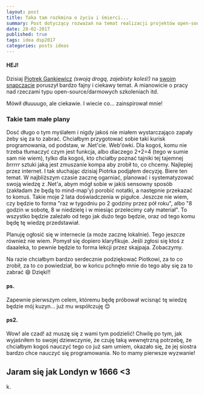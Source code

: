 ```yaml
---
layout: post
title: Taka tam rozkmina o życiu i śmierci...
summary: Post dotyczący rozważań na temat realizacji projektów open-source, nauczania oraz pracy "za darmo".
date: 28-02-2017
published: true
tags: idea dsp2017
categories: posts ideas
---
```

#### HEJ!

Dzisiaj [Piotrek Gankiewicz](https://twitter.com/spetzu) _(swoją drogą, zajebisty koleś!)_ na [swoim snapczacie](https://www.snapchat.com/add/spetzu) poruszył bardzo fajny i ciekawy temat. A mianowicie o pracy nad rzeczami typu open-source/darmowych szkoleniach itd. 

Mówił dłuuuugo, ale ciekawie. I wiecie co... zainspirował mnie! <!--more-->

### Takie tam małe plany

Dosć długo o tym myślałem i nigdy jakoś nie miałem wystarczająco zapały żeby się za to zabrać. Chciałbym przygotować sobie taki kurisk programowania, od podstaw, w .Net'cie. Web'ówki. Dla kogoś, komu nie trzeba tłumaczyć czym jest funkcja, albo dlaczego 2+2=4 (tego w sumie sam nie wiem), tylko dla kogoś, kto chciałby poznać tajniki tej tajemnej _brrrrr_ sztuki jaką jest zmuszanie kompa aby zrobił to, co chcemy. Najlepiej przez internet. I tak słuchając dzisiaj Piotrka podjąłem decyzję. Biere ten temat. W najbliższym czasie zacznę ogarniać, planować i systematyzować swoją wiedzę z .Net'a, abym mógł sobie w jakiś sensowny sposób (zakładam że będą to mind-map'y) porobić notatki, a następnie przekazać to komuś. Takie moje 2 lata doświadczenia w pigułce. Jeszcze nie wiem, czy będzie to forma "raz w tygodniu po 2 godziny przez pół roku", albo "8 godzin w sobotę, 8 w niedzielę i w miesiąc przelecimy cały materiał". To wszystko będzie zależało od tego jak dużo tego będzie, oraz od tego komu będę tę wiedzę przedstawiał.

Planuję ogłosić się w internecie (a może zacznę lokalnie). Tego jeszcze również nie wiem. Pomysł się dopiero klaryfikuje. Jeśli zgłosi się ktoś z daaaleka, to pewnie będzie to forma lekcji przez skajpaja. Zobaczymy. 

Na razie chciałbym bardzo serdecznie podziękować Piotkowi, za to co zrobił, za to co powiedział, bo w końcu pchnęło mnie do tego aby się za to zabrać :smile: Dzięki!!


#### ps. 
Zapewnie pierwszym celem, któremu będę próbował wcisnąć tę wiedzę będzie mój kuzyn... już mu współczuję :blush:

#### ps2. 
Wow! ale czad! aż muszę się z wami tym podzielić! Chwilę po tym, jak wyjaśniłem to swojej dziewczynie, że czuję taką wewnętrzną potrzebę, że chciałbym kogoś nauczyć tego co już sam umiem, okazało się, że jej siostra bardzo chce nauczyć się programowania. No to mamy pierwsze wyzwanie! 

## Jaram się jak Londyn w 1666 <3


k.